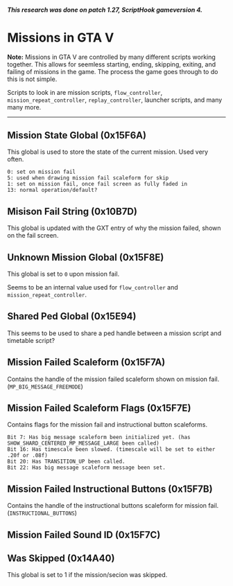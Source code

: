 ##### This research was done on patch 1.27, ScriptHook gameversion 4.

# Missions in GTA V

**Note:** Missions in GTA V are controlled by many different scripts working together. This allows for seemless starting, ending, skipping, exiting, and failing of missions in the game. The process the game goes through to do this is not simple.

Scripts to look in are mission scripts, `flow_controller`, `mission_repeat_controller`, `replay_controller`, launcher scripts, and many many more.

---

## Mission State Global (0x15F6A)

This global is used to store the state of the current mission. Used very often.

```
0: set on mission fail
5: used when drawing mission fail scaleform for skip
1: set on mission fail, once fail screen as fully faded in
13: normal operation/default?
```

## Misison Fail String (0x10B7D)

This global is updated with the GXT entry of why the mission failed, shown on the fail screen.

## Unknown Mission Global (0x15F8E)

This global is set to `0` upon mission fail.

Seems to be an internal value used for `flow_controller` and `mission_repeat_controller`.

## Shared Ped Global (0x15E94)

This seems to be used to share a ped handle between a mission script and timetable script?

## Mission Failed Scaleform (0x15F7A)

Contains the handle of the mission failed scaleform shown on mission fail.(`MP_BIG_MESSAGE_FREEMODE`)

## Mission Failed Scaleform Flags (0x15F7E)

Contains flags for the mission fail and instructional button scaleforms.

```
Bit 7: Has big message scaleform been initialized yet. (has SHOW_SHARD_CENTERED_MP_MESSAGE_LARGE been called)
Bit 16: Has timescale been slowed. (timescale will be set to either .20f or .08f)
Bit 20: Has TRANSITION_UP been called.
Bit 22: Has big message scaleform message been set.
```

## Mission Failed Instructional Buttons (0x15F7B)

Contains the handle of the instructional buttons scaleform for mission fail. (`INSTRUCTIONAL_BUTTONS`)

## Mission Failed Sound ID (0x15F7C)

## Was Skipped (0x14A40)

This global is set to 1 if the mission/secion was skipped.
